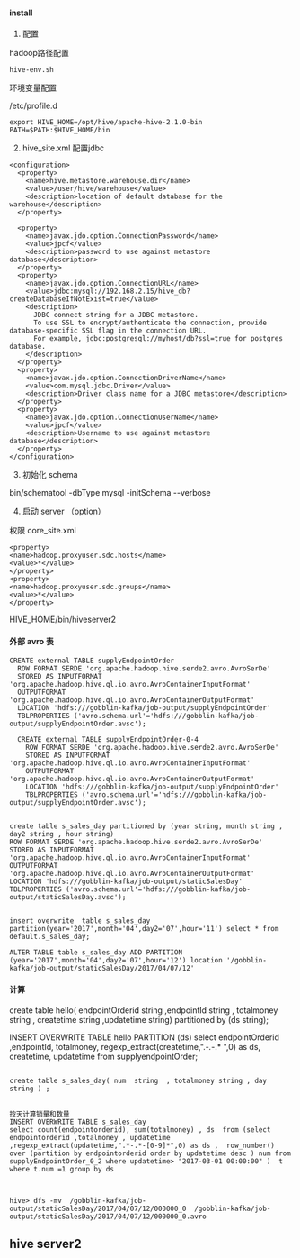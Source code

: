 



#### install


1. 配置


hadoop路径配置

```
hive-env.sh
```

环境变量配置

/etc/profile.d

```
export HIVE_HOME=/opt/hive/apache-hive-2.1.0-bin
PATH=$PATH:$HIVE_HOME/bin
```


2. hive_site.xml 配置jdbc

```
<configuration>
  <property>
    <name>hive.metastore.warehouse.dir</name>
    <value>/user/hive/warehouse</value>
    <description>location of default database for the warehouse</description>
  </property>

  <property>
    <name>javax.jdo.option.ConnectionPassword</name>
    <value>jpcf</value>
    <description>password to use against metastore database</description>
  </property>
  <property>
    <name>javax.jdo.option.ConnectionURL</name>
    <value>jdbc:mysql://192.168.2.15/hive_db?createDatabaseIfNotExist=true</value>
    <description>
      JDBC connect string for a JDBC metastore.
      To use SSL to encrypt/authenticate the connection, provide database-specific SSL flag in the connection URL.
      For example, jdbc:postgresql://myhost/db?ssl=true for postgres database.
    </description>
  </property>
  <property>
    <name>javax.jdo.option.ConnectionDriverName</name>
    <value>com.mysql.jdbc.Driver</value>
    <description>Driver class name for a JDBC metastore</description>
  </property>
  <property>
    <name>javax.jdo.option.ConnectionUserName</name>
    <value>jpcf</value>
    <description>Username to use against metastore database</description>
  </property>
</configuration>
```

3. 初始化 schema

bin/schematool -dbType mysql -initSchema --verbose


4. 启动 server （option）

权限 core_site.xml

```
<property>
<name>hadoop.proxyuser.sdc.hosts</name>
<value>*</value>
</property>
<property>
<name>hadoop.proxyuser.sdc.groups</name>
<value>*</value>
</property>
```


HIVE_HOME/bin/hiveserver2

#### 外部 avro 表

```
CREATE external TABLE supplyEndpointOrder
  ROW FORMAT SERDE 'org.apache.hadoop.hive.serde2.avro.AvroSerDe'
  STORED AS INPUTFORMAT 'org.apache.hadoop.hive.ql.io.avro.AvroContainerInputFormat'
  OUTPUTFORMAT 'org.apache.hadoop.hive.ql.io.avro.AvroContainerOutputFormat'
  LOCATION 'hdfs:///gobblin-kafka/job-output/supplyEndpointOrder'
  TBLPROPERTIES ('avro.schema.url'='hdfs:///gobblin-kafka/job-output/supplyEndpointOrder.avsc');

  CREATE external TABLE supplyEndpointOrder-0-4
    ROW FORMAT SERDE 'org.apache.hadoop.hive.serde2.avro.AvroSerDe'
    STORED AS INPUTFORMAT 'org.apache.hadoop.hive.ql.io.avro.AvroContainerInputFormat'
    OUTPUTFORMAT 'org.apache.hadoop.hive.ql.io.avro.AvroContainerOutputFormat'
    LOCATION 'hdfs:///gobblin-kafka/job-output/supplyEndpointOrder'
    TBLPROPERTIES ('avro.schema.url'='hdfs:///gobblin-kafka/job-output/supplyEndpointOrder.avsc');


create table s_sales_day partitioned by (year string, month string , day2 string , hour string)
ROW FORMAT SERDE 'org.apache.hadoop.hive.serde2.avro.AvroSerDe'
STORED AS INPUTFORMAT 'org.apache.hadoop.hive.ql.io.avro.AvroContainerInputFormat'
OUTPUTFORMAT 'org.apache.hadoop.hive.ql.io.avro.AvroContainerOutputFormat'
LOCATION 'hdfs:///gobblin-kafka/job-output/staticSalesDay'
TBLPROPERTIES ('avro.schema.url'='hdfs:///gobblin-kafka/job-output/staticSalesDay.avsc');


insert overwrite  table s_sales_day partition(year='2017',month='04',day2='07',hour='11') select * from default.s_sales_day;

ALTER TABLE table s_sales_day ADD PARTITION (year='2017',month='04',day2='07',hour='12') location '/gobblin-kafka/job-output/staticSalesDay/2017/04/07/12'

```


#### 计算




create table hello( endpointOrderid string  ,endpointId string , totalmoney string , createtime string ,updatetime string) partitioned by (ds string);

INSERT OVERWRITE TABLE hello PARTITION (ds)
select endpointOrderid ,endpointId, totalmoney, regexp_extract(createtime,".*-.*-.* ",0) as ds, createtime, updatetime  from supplyendpointOrder;


```

create table s_sales_day( num  string  , totalmoney string , day string ) ;


按天计算销量和数量
INSERT OVERWRITE TABLE s_sales_day
select count(endpointorderid), sum(totalmoney) , ds  from (select endpointorderid ,totalmoney , updatetime ,regexp_extract(updatetime,".*-.*-[0-9]*",0) as ds ,  row_number() over (partition by endpointorderid order by updatetime desc ) num from supplyEndpointOrder_0_2 where updatetime> "2017-03-01 00:00:00" )  t where t.num =1 group by ds



hive> dfs -mv  /gobblin-kafka/job-output/staticSalesDay/2017/04/07/12/000000_0  /gobblin-kafka/job-output/staticSalesDay/2017/04/07/12/000000_0.avro

```


## hive server2
